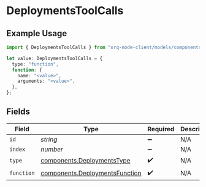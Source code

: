 # DeploymentsToolCalls

## Example Usage

```typescript
import { DeploymentsToolCalls } from "orq-node-client/models/components";

let value: DeploymentsToolCalls = {
  type: "function",
  function: {
    name: "<value>",
    arguments: "<value>",
  },
};
```

## Fields

| Field                                                                            | Type                                                                             | Required                                                                         | Description                                                                      |
| -------------------------------------------------------------------------------- | -------------------------------------------------------------------------------- | -------------------------------------------------------------------------------- | -------------------------------------------------------------------------------- |
| `id`                                                                             | *string*                                                                         | :heavy_minus_sign:                                                               | N/A                                                                              |
| `index`                                                                          | *number*                                                                         | :heavy_minus_sign:                                                               | N/A                                                                              |
| `type`                                                                           | [components.DeploymentsType](../../models/components/deploymentstype.md)         | :heavy_check_mark:                                                               | N/A                                                                              |
| `function`                                                                       | [components.DeploymentsFunction](../../models/components/deploymentsfunction.md) | :heavy_check_mark:                                                               | N/A                                                                              |